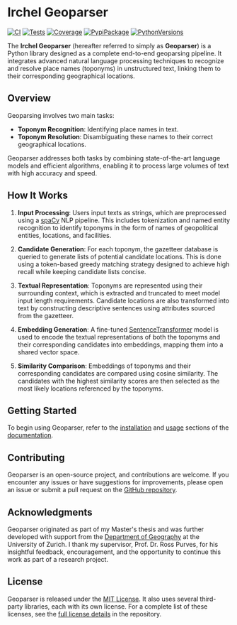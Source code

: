 # Irchel Geoparser
[![CI](https://img.shields.io/github/actions/workflow/status/dguzh/geoparser/ci.yml?branch=main&logo=github&label=CI)](https://github.com/dguzh/geoparser/actions?query=event%3Apush+branch%3Amain+workflow%3ACI)
[![Tests](https://img.shields.io/github/actions/workflow/status/dguzh/geoparser/test.yml?branch=main&logo=github&label=tests)](https://github.com/dguzh/geoparser/actions/workflows/test.yml?query=branch%3Amain+)
[![Coverage](https://coverage-badge.samuelcolvin.workers.dev/dguzh/geoparser.svg)](https://coverage-badge.samuelcolvin.workers.dev/redirect/dguzh/geoparser)
[![PypiPackage](https://img.shields.io/pypi/v/geoparser?&label=pypi%20package)](https://pypi.org/project/geoparser)
[![PythonVersions](https://img.shields.io/pypi/pyversions/geoparser)](https://pypi.org/project/geoparser)


The **Irchel Geoparser** (hereafter referred to simply as **Geoparser**) is a Python library designed as a complete end-to-end geoparsing pipeline. It integrates advanced natural language processing techniques to recognize and resolve place names (toponyms) in unstructured text, linking them to their corresponding geographical locations.

## Overview

Geoparsing involves two main tasks:

- **Toponym Recognition**: Identifying place names in text.
- **Toponym Resolution**: Disambiguating these names to their correct geographical locations.

Geoparser addresses both tasks by combining state-of-the-art language models and efficient algorithms, enabling it to process large volumes of text with high accuracy and speed.

## How It Works

1. **Input Processing**: Users input texts as strings, which are preprocessed using a [spaCy](https://spacy.io/) NLP pipeline. This includes tokenization and named entity recognition to identify toponyms in the form of names of geopolitical entities, locations, and facilities.

2. **Candidate Generation**: For each toponym, the gazetteer database is queried to generate lists of potential candidate locations. This is done using a token-based greedy matching strategy designed to achieve high recall while keeping candidate lists concise.

3. **Textual Representation**: Toponyms are represented using their surrounding context, which is extracted and truncated to meet model input length requirements. Candidate locations are also transformed into text by constructing descriptive sentences using attributes sourced from the gazetteer.

4. **Embedding Generation**: A fine-tuned [SentenceTransformer](https://www.sbert.net/) model is used to encode the textual representations of both the toponyms and their corresponding candidates into embeddings, mapping them into a shared vector space.

5. **Similarity Comparison**: Embeddings of toponyms and their corresponding candidates are compared using cosine similarity. The candidates with the highest similarity scores are then selected as the most likely locations referenced by the toponyms.

## Getting Started

To begin using Geoparser, refer to the [installation](https://docs.geoparser.app/en/latest/installation.html) and [usage](https://docs.geoparser.app/en/latest/usage.html) sections of the [documentation](https://docs.geoparser.app/en/latest/).

## Contributing

Geoparser is an open-source project, and contributions are welcome. If you encounter any issues or have suggestions for improvements, please open an issue or submit a pull request on the [GitHub repository](https://github.com/dguzh/geoparser).

## Acknowledgments

Geoparser originated as part of my Master's thesis and was further developed with support from the [Department of Geography](https://www.geo.uzh.ch/) at the University of Zurich. I thank my supervisor, Prof. Dr. Ross Purves, for his insightful feedback, encouragement, and the opportunity to continue this work as part of a research project.

## License

Geoparser is released under the [MIT License](https://github.com/dguzh/geoparser/blob/main/LICENSE). It also uses several third-party libraries, each with its own license. For a complete list of these licenses, see the [full license details](https://github.com/dguzh/geoparser/blob/main/THIRD_PARTY_LICENSES) in the repository.
